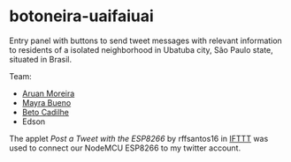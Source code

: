 # botoneira-uaifaiuai
Entry panel with buttons to send tweet messages with relevant information to residents of a isolated neighborhood in Ubatuba city, São Paulo state, situated in Brasil.

Team:
- [Aruan Moreira](aruanmoraes@gmail.com)
- [Mayra Bueno](https://github.com/baguy)
- [Beto Cadilhe](https://github.com/cadilhe)
- Edson

The applet _Post a Tweet with the ESP8266_ by rffsantos16 in [IFTTT](https://ifttt.com/) was used to connect our NodeMCU ESP8266 to my twitter account.
